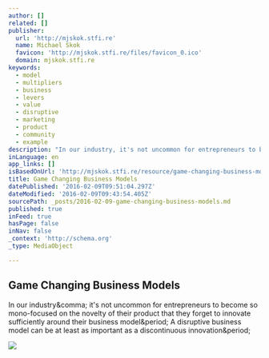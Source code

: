 ```yaml
---
author: []
related: []
publisher:
  url: 'http://mjskok.stfi.re'
  name: Michael Skok
  favicon: 'http://mjskok.stfi.re/files/favicon_0.ico'
  domain: mjskok.stfi.re
keywords:
  - model
  - multipliers
  - business
  - levers
  - value
  - disruptive
  - marketing
  - product
  - community
  - example
description: "In our industry, it's not uncommon for entrepreneurs to become so mono-focused on the novelty of their product that they forget to innovate sufficiently around their business model. A disruptive business model can be at least as important as a discontinuous innovation."
inLanguage: en
app_links: []
isBasedOnUrl: 'http://mjskok.stfi.re/resource/game-changing-business-models?sf=xereax'
title: Game Changing Business Models
datePublished: '2016-02-09T09:51:04.297Z'
dateModified: '2016-02-09T09:43:54.405Z'
sourcePath: _posts/2016-02-09-game-changing-business-models.md
published: true
inFeed: true
hasPage: false
inNav: false
_context: 'http://schema.org'
_type: MediaObject

---
```

<article style=""><h1>Game Changing Business Models</h1><p>In our industry&amp;comma; it's not uncommon for entrepreneurs to become so mono-focused on the novelty of their product that they forget to innovate sufficiently around their business model&amp;period; A disruptive business model can be at least as important as a discontinuous innovation&amp;period;</p><img src="http://mjskok.stfi.re/files/content_images/Slide008.jpg" /></article>